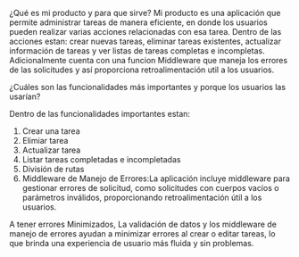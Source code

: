 ¿Qué es mi producto y para que sirve?
Mi producto es una aplicación que permite administrar tareas de manera eficiente, en donde los usuarios pueden realizar varias acciones relacionadas con esa tarea. Dentro de las acciones estan: crear nuevas tareas, eliminar tareas existentes, actualizar información de tareas y ver listas de tareas completas e incompletas. Adicionalmente cuenta con una funcion Middleware que maneja los errores de las solicitudes y así proporciona retroalimentación util a los usuarios.

¿Cuáles son las funcionalidades más importantes y porque los usuarios las usarían?

Dentro de las funcionalidades importantes estan:
1. Crear una tarea
2. Elimiar tarea
3. Actualizar tarea
4. Listar tareas completadas e incompletadas
5. División de rutas
6. Middleware de Manejo de Errores:La aplicación incluye middleware para gestionar errores de solicitud, como solicitudes con cuerpos vacíos o parámetros inválidos, proporcionando retroalimentación útil a los usuarios.

A tener errores Minimizados, La validación de datos y los middleware de manejo de errores ayudan a minimizar errores al crear o editar tareas, lo que brinda una experiencia de usuario más fluida y sin problemas.


